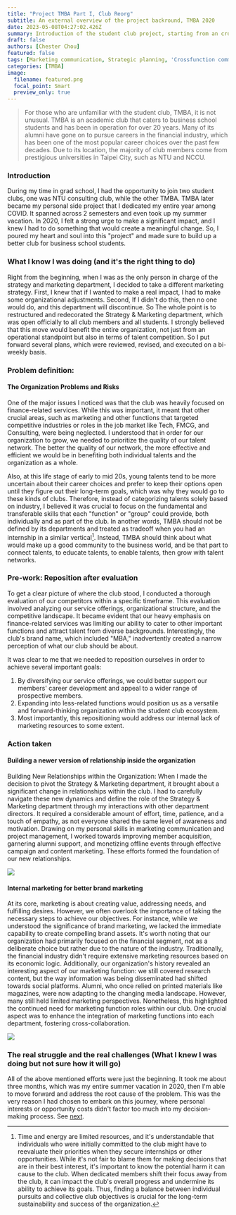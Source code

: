```yaml
---
title: "Project TMBA Part I, Club Reorg"
subtitle: An external overview of the project backround, TMBA 2020
date: 2023-05-08T04:27:02.426Z
summary: Introduction of the student club project, starting from an cross-functional perspective 
draft: false
authors: [Chester Chou]
featured: false
tags: [Marketing communication, Strategic planning, 'Crossfunction communication', 'Leadership', 'Student Club']
categories: [TMBA]
image:
  filename: featured.png
  focal_point: Smart
  preview_only: true
---
```


> For those who are unfamiliar with the student club, TMBA, it is not unusual. TMBA is an academic club that caters to business school students and has been in operation for over 20 years. Many of its alumni have gone on to pursue careers in the financial industry, which has been one of the most popular career choices over the past few decades. Due to its location, the majority of club members come from prestigious universities in Taipei City, such as NTU and NCCU.

### **Introduction**

During my time in grad school, I had the opportunity to join two student clubs, one was NTU consulting club, while the other TMBA. TMBA later became my personal side project that I dedicated my entire year among COVID. It spanned across 2 semesters and even took up my summer vacation. In 2020, I felt a strong urge to make a significant impact, and I knew I had to do something that would create a meaningful change. So, I poured my heart and soul into this "project" and made sure to build up a better club for business school students.

<!-- Though now that I've graduated for almost 2 years. I still found myself keep looking back at what I did at that time. It gives me some sort of self-assurance, determination to keep going, doing what seems right for me, and sometimes I did find different perspectives after having some real work practices. -->

### **What I know I was doing (and it's the right thing to do)**

Right from the beginning, when I was as the only person in charge of the strategy and marketing department, I decided to take a different marketing strategy. First, I knew that if I wanted to make a real impact, I had to make some organizational adjustments. Second, If I didn't do this, then no one would do, and this department will discontinue. So The whole point is to restructured and redecorated the Strategy & Marketing department, which was open officially to all club members and all students. I strongly believed that this move would benefit the entire organization, not just from an operational standpoint but also in terms of talent competition. So I put forward several plans, which were reviewed, revised, and executed on a bi-weekly basis.

### **Problem definition:** 
#### **The Organization Problems and Risks**

One of the major issues I noticed was that the club was heavily focused on finance-related services. While this was important, it meant that other crucial areas, such as marketing and other functions that targeted competitive industries or roles in the job market like Tech, FMCG, and Consulting, were being neglected. I understood that in order for our organization to grow, we needed to prioritize the quality of our talent network. The better the quality of our network, the more effective and efficient we would be in benefiting both individual talents and the organization as a whole.

Also, at this life stage of early to mid 20s, young talents tend to be more uncertain about their career choices and prefer to keep their options open until they figure out their long-term goals, which was why they would go to these kinds of clubs. Therefore, instead of categorizing talents solely based on industry, I believed it was crucial to focus on the fundamental and transferable skills that each "function" or "group" could provide, both individually and as part of the club. In another words, TMBA should not be defined by its departments and treated as tradeoff when you had an internship in a similar vertical[^1]. Instead, TMBA should think about what would make up a good community to the business world, and be that part to connect talents, to educate talents, to enable talents, then grow with talent networks.

### **Pre-work: Reposition after evaluation**

To get a clear picture of where the club stood, I conducted a thorough evaluation of our competitors within a specific timeframe. This evaluation involved analyzing our service offerings, organizational structure, and the competitive landscape. It became evident that our heavy emphasis on finance-related services was limiting our ability to cater to other important functions and attract talent from diverse backgrounds. Interestingly, the club's brand name, which included "MBA," inadvertently created a narrow perception of what our club should be about.

It was clear to me that we needed to reposition ourselves in order to achieve several important goals:

1. By diversifying our service offerings, we could better support our members' career development and appeal to a wider range of prospective members.
2. Expanding into less-related functions would position us as a versatile and forward-thinking organization within the student club ecosystem.
3. Most importantly, this repositioning would address our internal lack of marketing resources to some extent.

### **Action taken**
#### **Building a newer version of relationship inside the organization**

Building New Relationships within the Organization:
When I made the decision to pivot the Strategy & Marketing department, it brought about a significant change in relationships within the club. I had to carefully navigate these new dynamics and define the role of the Strategy & Marketing department through my interactions with other department directors. It required a considerable amount of effort, time, patience, and a touch of empathy, as not everyone shared the same level of awareness and motivation. Drawing on my personal skills in marketing communication and project management, I worked towards improving member acquisition, garnering alumni support, and monetizing offline events through effective campaign and content marketing. These efforts formed the foundation of our new relationships. </br>

![](./image/p2.png)



#### **Internal marketing for better brand marketing**

At its core, marketing is about creating value, addressing needs, and fulfilling desires. However, we often overlook the importance of taking the necessary steps to achieve our objectives. For instance, while we understood the significance of brand marketing, we lacked the immediate capability to create compelling brand assets. It's worth noting that our organization had primarily focused on the financial segment, not as a deliberate choice but rather due to the nature of the industry. Traditionally, the financial industry didn't require extensive marketing resources based on its economic logic. Additionally, our organization's history revealed an interesting aspect of our marketing function: we still covered research content, but the way information was being disseminated had shifted towards social platforms. Alumni, who once relied on printed materials like magazines, were now adapting to the changing media landscape. However, many still held limited marketing perspectives. Nonetheless, this highlighted the continued need for marketing function roles within our club. One crucial aspect was to enhance the integration of marketing functions into each department, fostering cross-collaboration.


![](./image/p1.png)

### **The real struggle and the real challenges (What I knew I was doing but not sure how it will go)**

All of the above mentioned efforts were just the beginning. It took me about three months, which was my entire summer vacation in 2020, then I'm able to move forward and address the root cause of the problem. This was the very reason I had chosen to embark on this journey, where personal interests or opportunity costs didn't factor too much into my decision-making process. See [next](/project/tmba-2/).


[^1]: Time and energy are limited resources, and it's understandable that individuals who were initially committed to the club might have to reevaluate their priorities when they secure internships or other opportunities. While it's not fair to blame them for making decisions that are in their best interest, it's important to know the potential harm it can cause to the club. When dedicated members shift their focus away from the club, it can impact the club's overall progress and undermine its ability to achieve its goals. Thus, finding a balance between individual pursuits and collective club objectives is crucial for the long-term sustainability and success of the organization.